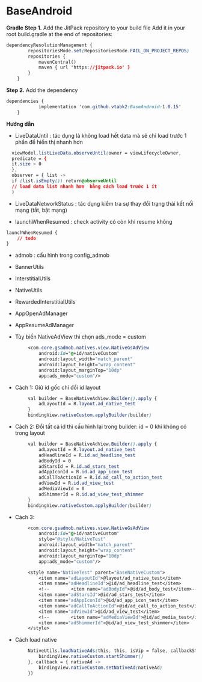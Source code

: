 # BaseAndroid

**Gradle**
**Step 1.** Add the JitPack repository to your build file
Add it in your root build.gradle at the end of repositories:
```css
dependencyResolutionManagement {
		repositoriesMode.set(RepositoriesMode.FAIL_ON_PROJECT_REPOS)
		repositories {
			mavenCentral()
			maven { url 'https://jitpack.io' }
		}
	}
```
**Step 2.** Add the dependency
```css
dependencies {
	        implementation 'com.github.vtabk2:BaseAndroid:1.0.15'
	}
```

**Hướng dẫn**

- LiveDataUntil : tác dụng là không load hết data mà sẽ chỉ load trước 1 phần để hiển thị nhanh hơn

```css
  viewModel.listLiveData.observeUntil(owner = viewLifecycleOwner,
  predicate = {
  it.size > 0
  },
  observer = { list ->
  if (list.isEmpty()) return@observeUntil
  // load data list nhanh hơn  bằng cách load trước 1 ít
  )
```
- LiveDataNetworkStatus : tác dụng kiểm tra sự thay đổi trạng thái kết nối mạng (tắt, bật mạng)

- launchWhenResumed : check activity có còn khi resume không
```css
launchWhenResumed {
    // todo
}
```
- admob : cấu hình trong config_admob
- BannerUtils
- InterstitialUtils
- NativeUtils
- RewardedInterstitialUtils

- AppOpenAdManager
- AppResumeAdManager

- Tùy biến NativeAdView thì chọn ads_mode = custom

```css
        <com.core.gsadmob.natives.view.NativeGsAdView
            android:id="@+id/nativeCustom"
            android:layout_width="match_parent"
            android:layout_height="wrap_content"
            android:layout_marginTop="10dp"
            app:ads_mode="custom"/>
```

- Cách 1: Giữ id gốc chỉ đổi id layout
```css
        val builder = BaseNativeAdView.Builder().apply {
            adLayoutId = R.layout.ad_native_test
        }
        bindingView.nativeCustom.applyBuilder(builder)
```

- Cách 2: Đổi tất cả id thì cấu hình lại trong builder: id = 0 khi không có trong layout
```css
        val builder = BaseNativeAdView.Builder().apply {
            adLayoutId = R.layout.ad_native_test
            adHeadlineId = R.id.ad_headline_test
            adBodyId = 0
            adStarsId = R.id.ad_stars_test
            adAppIconId = R.id.ad_app_icon_test
            adCallToActionId = R.id.ad_call_to_action_test
            adViewId = R.id.ad_view_test
            adMediaViewId = 0
            adShimmerId = R.id.ad_view_test_shimmer
        }
        bindingView.nativeCustom.applyBuilder(builder)
```

- Cách 3:

```css
        <com.core.gsadmob.natives.view.NativeGsAdView
            android:id="@+id/nativeCustom"
            style="@style/NativeTest"
            android:layout_width="match_parent"
            android:layout_height="wrap_content"
            android:layout_marginTop="10dp"
            app:ads_mode="custom"/>

        <style name="NativeTest" parent="BaseNativeCustom">
            <item name="adLayoutId">@layout/ad_native_test</item>
            <item name="adHeadlineId">@id/ad_headline_test</item>
            <!--        <item name="adBodyId">@id/ad_body_test</item>-->
            <item name="adStarsId">@id/ad_stars_test</item>
            <item name="adAppIconId">@id/ad_app_icon_test</item>
            <item name="adCallToActionId">@id/ad_call_to_action_test</item>
            <item name="adViewId">@id/ad_view_test</item>
            <!--        <item name="adMediaViewId">@id/ad_media_test</item>-->
            <item name="adShimmerId">@id/ad_view_test_shimmer</item>
        </style>
```
- Cách load native

```css
        NativeUtils.loadNativeAds(this, this, isVip = false, callbackStart = {
            bindingView.nativeCustom.startShimmer()
        }, callback = { nativeAd ->
            bindingView.nativeCustom.setNativeAd(nativeAd)
        })
```
